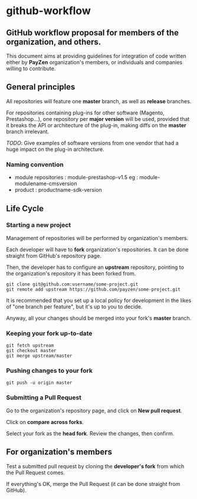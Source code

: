 # github-workflow
GitHub workflow proposal for members of the organization, and others.
---
This document aims at providing guidelines for integration of code written either by **PayZen** organization's members, or individuals and companies willing to contribute.

## General principles

All repositories will feature one **master** branch, as well as **release** branches.

For repositories containing plug-ins for other software (Magento, Prestashop...), one repository per **major version** will be used, provided that it breaks the API or architecture of the plug-in, making diffs on the **master** branch irrelevant.

*TODO*: Give examples of software versions from one vendor that had a huge impact on the plug-in architecture.

### Naming convention

* module repositories : module-prestashop-v1.5
eg : module-modulename-cmsversion
* product : productname-sdk-version


## Life Cycle

### Starting a new project

Management of repositories will be performed by organization's members.

Each developer will have to **fork** organization's repositories. It can be done straight from GitHub's repository page.

Then, the developer has to configure an **upstream** repository, pointing to the organization's repository it has been forked from.

```
git clone git@github.com:username/some-project.git
git remote add upstream https://github.com/payzen/some-project.git
```

It is recommended that you set up a local policy for development in the likes of "one branch per feature", but it's up to you to decide.

Anyway, all your changes should be merged into your fork's **master** branch.

### Keeping your fork up-to-date

```
git fetch upstream
git checkout master
git merge upstream/master
```

### Pushing changes to your fork

```
git push -u origin master
```

### Submitting a Pull Request

Go to the organization's repository page, and click on **New pull request**.

Click on **compare across forks**.

Select your fork as the **head fork**. Review the changes, then confirm.

## For organization's members

Test a submitted pull request by cloning the **developer's fork** from which the Pull Request comes.

If everything's OK, merge the Pull Request (it can be done straight from GitHub).
